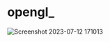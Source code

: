 # opengl_

![Screenshot 2023-07-12 171013](https://github.com/tempdeltavalue/opengl_/assets/36921178/68f37326-6f09-416c-b667-2a0c48666f12)
